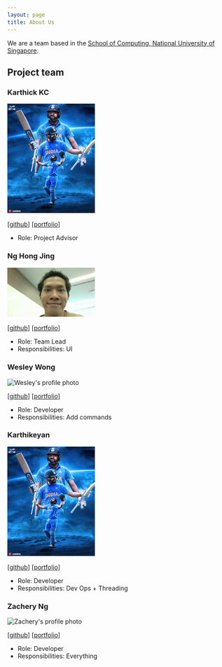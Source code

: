 ```yaml
---
layout: page
title: About Us
---
```


We are a team based in the [School of Computing, National University of Singapore](https://www.comp.nus.edu.sg).

## Project team

### Karthick KC

<img src="images/RohitSharma.jpg" width="200px">

[[github](https://github.com/karthickkc)]
[[portfolio](team/karthickkc.md)]

- Role: Project Advisor

### Ng Hong Jing

<img src="images/hj235.png" width="200px" alt="Hong Jing's profile photo">

[[github](http://github.com/hj235)]
[[portfolio](team/hongjing.md)]

- Role: Team Lead
- Responsibilities: UI

### Wesley Wong

<img src="images/wes-w-z-h.png" width="200px" alt="Wesley's profile photo">

[[github](http://github.com/wes-w-z-h)] [[portfolio](team/wesley.md)]

- Role: Developer
- Responsibilities: Add commands

### Karthikeyan

<img src="images/RohitSharma.jpg" width="200px">

[[github](http://github.com/SKarthikeyan28)]
[[portfolio](team/karthikeyan.md)]

- Role: Developer
- Responsibilities: Dev Ops + Threading

### Zachery Ng

<img src="images/bbbbcccd.png" alt="Zachery's profile photo" width="200px">

[[github](http://github.com/bbbbcccd)]
[[portfolio](team/zachery.md)]

- Role: Developer
- Responsibilities: Everything

